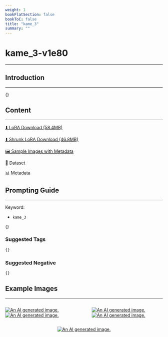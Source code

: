 ```yaml
---
weight: 1
bookFlatSection: false
bookToC: false
title: "kame_3"
summary: ""
---
```


<!--markdownlint-disable MD025 MD033 -->

# kame_3-v1e80

---

## Introduction

---

{}

## Content

---

[⬇️ LoRA Download (58.4MB)](https://huggingface.co/k4d3/yiff_toolkit/resolve/main/ponyxl_loras/kame_3-v1e80.safetensors?download=true)

[⬇️ Shrunk LoRA Download (46.8MB)](https://huggingface.co/k4d3/yiff_toolkit/resolve/main/ponyxl_loras_shrunk_2/kame_3-v1e80_frockpt1_th-3.55.safetensors?download=true)

[🖼️ Sample Images with Metadata](https://huggingface.co/k4d3/yiff_toolkit/tree/main/static/{})

[📐 Dataset](https://huggingface.co/datasets/k4d3/furry/tree/main/by_kame_3)

[📊 Metadata](https://huggingface.co/k4d3/yiff_toolkit/raw/main/ponyxl_loras/kame_3-v1e80.json)

## Prompting Guide

---

Keyword:

- `kame_3`

{}

### Suggested Tags

```md
{}
```

### Suggested Negative

```md
{}
```

## Example Images

---

<div style="display: flex; justify-content: space-between;">
  <div style="display: flex; justify-content: space-between; width: 45%;">

[![An AI generated image.](small.png)](large.png)
[![An AI generated image.](small.png)](large.png)

</div>
  <div style="display: flex; justify-content: space-between; width: 45%;">

[![An AI generated image.](small.png)](large.png)
[![An AI generated image.](small.png)](large.png)

  </div>
</div>
<div style="display: flex; justify-content: center;">

[![An AI generated image.](small.png)](large.png)

</div>
